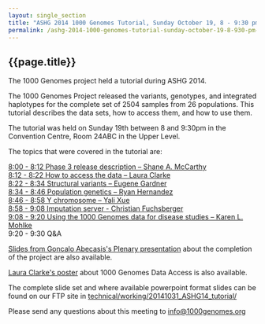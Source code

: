 ```yaml
---
layout: single_section
title: "ASHG 2014 1000 Genomes Tutorial, Sunday October 19, 8 - 9:30 pm, Convention Center Room 24ABC, Upper Level"
permalink: /ashg-2014-1000-genomes-tutorial-sunday-october-19-8-930-pm-convention-center-room-24abc-upper-level/
---
```


## {{page.title}}

The 1000 Genomes project held a tutorial during ASHG 2014.

The 1000 Genomes Project released the variants, genotypes, and integrated haplotypes for the complete set of 2504 samples from 26 populations.  This tutorial describes the data sets, how to access them, and how to use them.

The tutorial was held on Sunday 19th between 8 and 9:30pm in the Convention Centre, Room 24ABC in the Upper Level.

The topics that were covered in the tutorial are:

[8:00 - 8:12 Phase 3 release description – Shane A. McCarthy](ftp://ftp.1000genomes.ebi.ac.uk/vol1/ftp/technical/working/20141031_ASHG14_tutorial/ASHG14_1000G_Background_McCarthy.pdf)  
[8:12 - 8:22 How to access the data – Laura Clarke](ftp://ftp.1000genomes.ebi.ac.uk/vol1/ftp/technical/working/20141031_ASHG14_tutorial/ASHG14_1000G_data_access_Clarke.pdf)  
[8:22 - 8:34 Structural variants – Eugene Gardner](ftp://ftp.1000genomes.ebi.ac.uk/vol1/ftp/technical/working/20141031_ASHG14_tutorial/ASHG14_1000G_SV_Gardener.pdf)  
[8:34 - 8:46 Population genetics – Ryan Hernandez](ftp://ftp.1000genomes.ebi.ac.uk/vol1/ftp/technical/working/20141031_ASHG14_tutorial/ASHG14_1000G_PopGen_Hernandez.pdf)  
[8:46 - 8:58 Y chromosome – Yali Xue](ftp://ftp.1000genomes.ebi.ac.uk/vol1/ftp/technical/working/20141031_ASHG14_tutorial/ASHG14_1000G_chrY_Xue.pdf)  
[8:58 - 9:08 Imputation server - Christian Fuchsberger](ftp://ftp.1000genomes.ebi.ac.uk/vol1/ftp/technical/working/20141031_ASHG14_tutorial/ASHG14_1000G_Imputation_Fuchsberger.pdf)  
[9:08 - 9:20 Using the 1000 Genomes data for disease studies – Karen L. Mohlke](ftp://ftp.1000genomes.ebi.ac.uk/vol1/ftp/technical/working/20141031_ASHG14_tutorial/ASHG14_1000G_disease_Mohlke.pdf)  
9:20 - 9:30 Q&A


[Slides from Goncalo Abecasis's Plenary presentation](ftp://ftp.1000genomes.ebi.ac.uk/vol1/ftp/technical/working/20141031_ASHG14_tutorial/ASHG14_1000G_Completion_Abecasis.pdf) about the completion of the project are also available.

[Laura Clarke's poster](ftp://ftp.1000genomes.ebi.ac.uk/vol1/ftp/technical/working/20141031_ASHG14_tutorial/ASHG14_1000G_Poster_Clarke.pdf) about 1000 Genomes Data Access is also available.

The complete slide set and where available powerpoint format slides can be found on our FTP site in [technical/working/20141031_ASHG14_tutorial/](ftp://ftp.1000genomes.ebi.ac.uk/vol1/ftp/technical/working/20141031_ASHG14_tutorial/)

Please send any questions about this meeting to [info@1000genomes.org](mailto:info@1000genomes.org)

